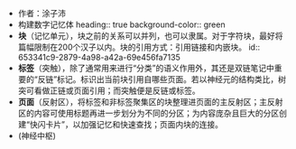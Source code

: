 - 作者：涂子沛
- 构建数字记忆体
  heading:: true
  background-color:: green
- **块**（记忆单元），块之前的关系可以并列，也可以隶属。对于字符块，最好将篇幅限制在200个汉子以内。块的引用方式：引用链接和内嵌块。
  id:: 653341c9-2879-4a98-a42a-69e456fa7135
- **标签**（突触），除了通常用来进行“分类”的语义作用外，其还是双链笔记中重要的“反链”标记。标识出当前块引用自哪些页面。若以神经元的结构类比，树突可看做正链或页面引用；而突触便是反链或标签。
- **页面**（反射区），将标签和非标签聚集区的块整理进页面的主反射区；主反射区的内容可使用标题再进一步划分为不同的分区；为内容庞杂且巨大的分区创建“快闪卡片”，以加强记忆和快速查找；页面内块的连接。
- (神经中枢)